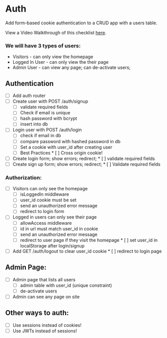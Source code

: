 # Auth

Add form-based cookie authentication to a CRUD app with a users table.

View a Video Walkthrough of this checklist [here](https://www.youtube.com/watch?v=H7qkTzxk_0I&list=PLM_i0obccy3t3qe805JmyAz5Wnjy2OclO&index=1).

### We will have 3 types of users:

- Visitors - can only view the homepage
- Logged In User - can only view the their page
- Admin User - can view any page; can de-activate users;

## Authentication

- [ ] Add auth router
- [ ] Create user with POST /auth/signup
  - [ ] validate required fields
  - [ ] Check if email is unique
  - [ ] hash password with bcrypt
  - [ ] insert into db
- [ ] Login user with POST /auth/login
  - [ ] check if email in db
  - [ ] compare password with hashed password in db
  - [ ] Set a cookie with user_id after creating user
  - [ ] Best Practices \* [ ] Cross origin cookie!
- [ ] Create login form; show errors; redirect; \* [ ] validate required fields
- [ ] Create sign up form; show errors; redirect; \* [ ] Validate required fields

### Authorization:

- [ ] Visitors can only see the homepage
  - [ ] isLoggedIn middleware
  - [ ] user_id cookie must be set
  - [ ] send an unauthorized error message
  - [ ] redirect to login form
- [ ] Logged in users can only see their page
  - [ ] allowAccess middleware
  - [ ] id in url must match user_id in cookie
  - [ ] send an unauthorized error message
  - [ ] redirect to user page if they visit the homepage \* [ ] set user_id in localStorage after login/signup
- [ ] Add GET /auth/logout to clear user_id cookie \* [ ] redirect to login page

## Admin Page:

- [ ] Admin page that lists all users
  - [ ] admin table with user_id (unique constraint)
  - [ ] de-activate users
- [ ] Admin can see any page on site

## Other ways to auth:

- [ ] Use sessions instead of cookies!
- [ ] Use JWTs instead of sessions!
